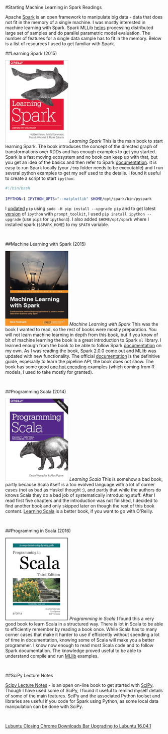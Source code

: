 #Starting Machine Learning in Spark Readings

<!--- tags: ml scala -->

Apache [Spark](http://spark.apache.org/) is an open framework to manipulate big data - data that does not fit in the memory of a single machine. I was mostly interested in machine learning with Spark. Spark MLLib [helps](https://www.youtube.com/watch?v=HG2Yd-3r4-M&list=PLTPXxbhUt-YWGNTaDj6HSjnHMxiTD1HCR) processing distributed large set of samples and do parallel parametric model evaluation. The number of features for a single data sample has to fit in the memory. Below is a list of resources I used to get familiar with Spark.

##Learning Spark (2015)

[![@left@](blog/images/book-ls.png)](http://shop.oreilly.com/product/0636920028512.do) *Learning Spark* This is the main book to start learning Spark. The book introduces the concept of the directed graph of transformations over RDDs and has enough examples to get you started. Spark is a fast moving ecosystem and no book can keep up with that, but you get an idea of the basics and then refer to Spark [documentation](http://spark.apache.org/documentation.html). It is easy to run Spark locally (your `/tmp` folder needs to be executable) and I run several python examples to get my self used to the details. I found it useful to create a script to start `ipython`:

```bash
#!/bin/bash

IPYTHON=1 IPYTHON_OPTS="--matplotlib" $HOME/opt/spark/bin/pyspark
```

I [updated](https://www.digitalocean.com/community/tutorials/how-to-set-up-a-jupyter-notebook-to-run-ipython-on-ubuntu-16-04) `pip` using `sudo -H pip install --upgrade pip` and to get latest [version](http://blog.jupyter.org/2016/07/08/ipython-5-0-released/) of `ipython` with `prompt_toolkit`, I used `pip install ipython --upgrade` (use `pip3` for `ipython3`). I also added `$HOME/opt/spark` where I installed spark (`$SPARK_HOME`) to my `$PATH` variable.

<br clear="all">

##Machine Learning with Spark (2015)

[![@left@](blog/images/book-mls.png)](https://www.amazon.com/Machine-Learning-Spark-Powerful-Algorithms-ebook/dp/B00TXBLFB0) *Machine Learning with Spark* This was the book I wanted to read, so the rest of books were mostly preparation. You will not learn machine learning in depth from this book, but if you know of bit of machine learning the book is a great introduction to Spark `ml` library. I learned enough from the book to be able to follow Spark [documentation](http://spark.apache.org/docs/latest/ml-guide.html) on my own. As I was reading the book, Spark 2.0.0 come out and MLlib was updated with new functionality. The official [documentation](http://spark.apache.org/docs/latest/ml-guide.html) is the definitive guide, especially to learn the pipeline API, the book does not show. The book has some good [one hot encoding](https://en.wikipedia.org/wiki/Categorical_distribution) examples (which coming from R models, I used to take mostly for granted). 

<br clear="all">

##Programming Scala (2014)

[![@left@](blog/images/book-lsc.png)](http://shop.oreilly.com/product/0636920030287.do) *Learning Scala* This is somehow a bad book, partly because Scala itself is a too evolved language with a lot of corner cases (not as bad as Haskel thought :), and partly that while the authors do knows Scala they do a bad job of systematically introducing stuff. After I read first five chapters and the introduction was not finished, I decided to find another book and only skipped later on though the rest of this book content. [Learning Scala](http://shop.oreilly.com/product/0636920030287.do) is a better book, if you want to go with O'Reilly.

<br clear="all">

##Programming in Scala (2016)

[![@left@](blog/images/book-ps.png)](http://www.artima.com/shop/programming_in_scala_3ed) *Programming in Scala* I found this a very good book to learn Scala in a structured way. There is lot in Scala to be able to efficiently remember by reading a book once. While Scala has to many corner cases that make it harder to use if efficiently without spending a lot of time in documentation, knowing some of Scala will make you a better programmer. I know now enough to read most Scala code and to follow Spark documentation. The knowledge proved useful to be able to understand compile and run [MLlib](http://spark.apache.org/docs/latest/ml-guide.html) examples.

<br clear="all">

##SciPy Lecture Notes

[Scipy Lecture Notes](http://www.scipy-lectures.org/) - is an open on-line book to get started with [SciPy](https://www.scipy.org/). Though I have used some of SciPy, I found it useful to remind myself details of some of the main features. SciPy and the associated Python toolset and libraries are useful if you code for Spark using Python, as some local data manipulation can be done with SciPy.

<br clear="all">

<ins class='nfooter'><a rel='prev' id='fprev' href='#blog/2016/2016-08-02-Lubuntu-Closing-Chrome-Downloads-Bar.md'>Lubuntu Closing Chrome Downloads Bar</a> <a rel='next' id='fnext' href='#blog/2016/2016-07-30-Upgrading-to-Lubuntu-16.04.1.md'>Upgrading to Lubuntu 16.04.1</a></ins>
